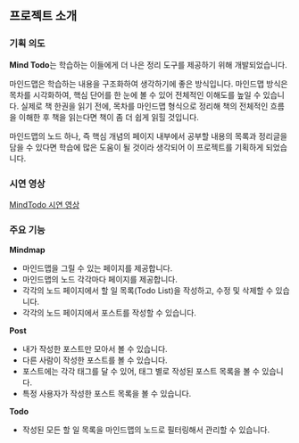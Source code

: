 ## 프로젝트 소개

### 기획 의도

**Mind Todo**는 학습하는 이들에게 더 나은 정리 도구를 제공하기 위해 개발되었습니다.

마인드맵은 학습하는 내용을 구조화하여 생각하기에 좋은 방식입니다. 마인드맵 방식은 목차를 시각화하여, 핵심 단어를 한 눈에 볼 수 있어 전체적인 이해도를 높일 수 있습니다. 실제로 책 한권을 읽기 전에, 목차를 마인드맵 형식으로 정리해 책의 전체적인 흐름을 이해한 후 책을 읽는다면 책이 좀 더 쉽게 읽힐 것입니다.

마인드맵의 노드 하나, 즉 핵심 개념의 페이지 내부에서 공부할 내용의 목록과 정리글을 담을 수 있다면 학습에 많은 도움이 될 것이라 생각되어 이 프로젝트를 기획하게 되었습니다.

### 시연 영상
[MindTodo 시연 영상](https://youtu.be/bAki5mrOZKg)

### 주요 기능

**Mindmap**
- 마인드맵을 그릴 수 있는 페이지를 제공합니다.
- 마인드맵의 노드 각각마다 페이지를 제공합니다.
- 각각의 노드 페이지에서 할 일 목록(Todo List)을 작성하고, 수정 및 삭제할 수 있습니다.
- 각각의 노드 페이지에서 포스트를 작성할 수 있습니다.

**Post**
- 내가 작성한 포스트만 모아서 볼 수 있습니다.
- 다른 사람이 작성한 포스트를 볼 수 있습니다.
- 포스트에는 각각 태그를 달 수 있어, 태그 별로 작성된 포스트 목록을 볼 수 있습니다.
- 특정 사용자가 작성한 포스트 목록을 볼 수 있습니다.

**Todo**
- 작성된 모든 할 일 목록을 마인드맵의 노드로 필터링해서 관리할 수 있습니다.
